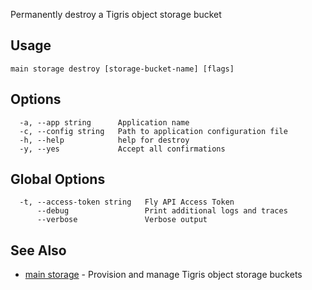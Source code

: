 Permanently destroy a Tigris object storage bucket

## Usage
~~~
main storage destroy [storage-bucket-name] [flags]
~~~

## Options

~~~
  -a, --app string      Application name
  -c, --config string   Path to application configuration file
  -h, --help            help for destroy
  -y, --yes             Accept all confirmations
~~~

## Global Options

~~~
  -t, --access-token string   Fly API Access Token
      --debug                 Print additional logs and traces
      --verbose               Verbose output
~~~

## See Also

* [main storage](/docs/flyctl/main-storage/)	 - Provision and manage Tigris object storage buckets

